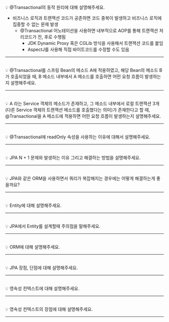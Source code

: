 <br>
💡 @Transactional의 동작 원리에 대해 설명해주세요.

- 비즈니스 로직과 트랜잭션 코드가 공존하면 코드 중복이 발생하고 비즈니스 로직에 집중할 수 없는 문제 발생
    - @Transactional 어노테이션을 사용하면 내부적으로 AOP를 통해 트랜잭션 처리코드가 전, 후로 수행됨
        - JDK Dynamic Proxy 혹은 CGLib 방식을 사용해서 트랜잭션 코드를 붙임
        - AspectJ를 사용해 직접 바이트코드를 수정할 수도 있음

---
<br>
💡 @Transactional를 스프링 Bean의 메소드 A에 적용하였고, 해당 Bean의 메소드 B가 호출되었을 때, B 메소드 내부에서 A 메소드를 호출하면 어떤 요청 흐름이 발생하는지 설명해주세요.

---
<br>
💡 A 라는 Service 객체의 메소드가 존재하고, 그 메소드 내부에서 로컬 트랜잭션 3개(다른 Service 객체의 트랜잭션 메소드를 호출했다는 의미)가 존재한다고 할 때, @Transactional을 A 메소드에 적용하면 어떤 요청 흐름이 발생하는지 설명해주세요.

---
<br>
💡 @Transactional에 readOnly 속성을 사용하는 이유에 대해서 설명해주세요.

---
<br>
💡 JPA N + 1 문제와 발생하는 이유 그리고 해결하는 방법을 설명해주세요.

---
<br>
💡 JPA와 같은 ORM을 사용하면서 쿼리가 복잡해지는 경우에는 어떻게 해결하는게 좋을까요?

---
<br>
💡 Entity에 대해 설명해주세요.

---
<br>
💡 JPA에서 Entity를 설계할때 주의점을 말해주세요.

---
<br>
💡 ORM에 대해 설명해주세요.

---
<br>
💡 JPA 장점, 단점에 대해 설명해주세요.

---
<br>
💡 영속성 컨텍스트에 대해 설명해주세요.

---
<br>
💡 영속성 컨텍스트의 장점에 대해 설명해주세요.

---
<br>
